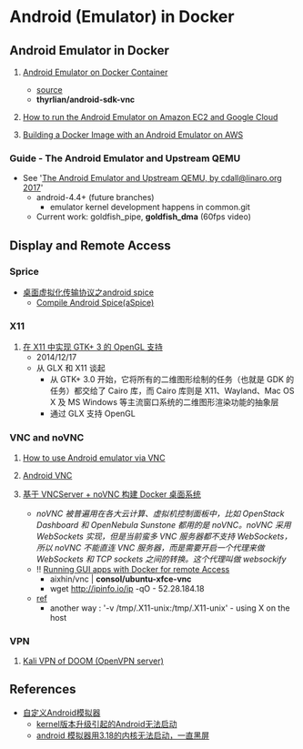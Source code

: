 # Android (Emulator) in Docker

<!-- markdownlint-disable MD004 MD007 MD012 MD029 MD033 -->

## Android Emulator in Docker

1. [Android Emulator on Docker Container](https://medium.com/@AndreSand/android-emulator-on-docker-container-f20c49b129ef)
    - [source](https://github.com/thyrlian/AndroidSDK)
    - **thyrlian/android-sdk-vnc**

2. [How to run the Android Emulator on Amazon EC2 and Google Cloud](https://www.tuicool.com/articles/BFfmUj)

3. [Building a Docker Image with an Android Emulator on AWS](http://typemismatch.com/building-a-docker-image-with-an-android-emulator-on-aws/)

### Guide - The Android Emulator and Upstream QEMU

- See '[The Android Emulator and Upstream QEMU, by cdall@linaro.org 2017](https://blog.linuxplumbersconf.org/2017/ocw/system/presentations/4797/original/LPC17%20Android%20Emulator.pdf)'
    - android-4.4+ (future branches)
        - emulator kernel development happens in common.git
    - Current work: goldfish_pipe, **goldfish_dma** (60fps video)

## Display and Remote Access

### Sprice

- [桌面虚拟化传输协议之android spice](https://blog.csdn.net/benpaobagzb/article/details/50803388)
    * [Compile Android Spice(aSpice)](https://blog.lofyer.org/ndk-compile-android-spiceaspice/)

### X11

1. [在 X11 中实现 GTK+ 3 的 OpenGL 支持](https://blog.csdn.net/drcwr/article/details/41978931)
    * 2014/12/17
    * 从 GLX 和 X11 谈起
        * 从 GTK+ 3.0 开始，它将所有的二维图形绘制的任务（也就是 GDK 的任务）都交给了 Cairo 库，而 Cairo 库则是 X11、Wayland、Mac OS X 及 MS Windows 等主流窗口系统的二维图形渲染功能的抽象层
        * 通过 GLX 支持 OpenGL

### VNC and noVNC

1. [How to use Android emulator via VNC](https://stackoverflow.com/questions/12992289/how-to-use-android-emulator-via-vnc)

2. [Android VNC](https://github.com/binkybear/androidVNC)

3. [基于 VNCServer + noVNC 构建 Docker 桌面系统](https://blog.csdn.net/tinylab/article/details/45678923)
    * _noVNC 被普遍用在各大云计算、虚拟机控制面板中，比如 OpenStack Dashboard 和 OpenNebula Sunstone 都用的是 noVNC。noVNC 采用 WebSockets 实现，但是当前蛮多 VNC 服务器都不支持 WebSockets，所以 noVNC 不能直连 VNC 服务器，而是需要开启一个代理来做 WebSockets 和 TCP sockets 之间的转换。这个代理叫做 websockify_
    * !! [Running GUI apps with Docker for remote Access](https://vocon-it.com/2016/04/28/running-gui-apps-with-docker-for-remote-access/)
        * aixhin/vnc  | **consol/ubuntu-xfce-vnc**
        * wget http://ipinfo.io/ip -qO - 52.28.184.18
    * [ref](https://stackoverflow.com/questions/16296753/can-you-run-gui-applications-in-a-docker-container)
        * another way : '-v /tmp/.X11-unix:/tmp/.X11-unix' - using X on the host


### VPN

1. [Kali VPN of DOOM (OpenVPN server)](https://github.com/binkybear/rock3tman)


## References

- [自定义Android模拟器](https://zhuanlan.zhihu.com/p/30537831)
    - [kernel版本升级引起的Android无法启动](https://www.jianshu.com/p/3410f03494d1)
    - [android 模拟器用3.18的内核无法启动，一直黑屏](https://segmentfault.com/q/1010000005652480)